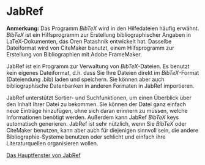 JabRef
======

**Anmerkung:** Das Programm *BibTeX* wird in den Hilfedateien häufig erwähnt. *BibTeX* ist ein Hilfsprogramm zur Erstellung bibliographischer Angaben in LaTeX-Dokumenten, das Oren Patashnik entwickelt hat. Dasselbe Dateiformat wird von CiteMaker benutzt, einem Hilfsprogramm zur Erstellung von Bibliographien mit Adobe FrameMaker.

JabRef ist ein Programm zur Verwaltung von *BibTeX*-Dateien. Es benutzt kein eigenes Dateiformat, d.h. dass Sie Ihre Dateien direkt im *BibTeX*-Format (Dateiendung .bib) laden und speichern. Sie können aber auch bibliographische Datenbanken in anderen Formaten in JabRef importieren.

JabRef unterstützt Sortier- und Suchfunktionen, um einen Überblick über den Inhalt Ihrer Datei zu bekommen. Sie können der Datei ganz einfach neue Einträge hinzufügen, ohne sich daran erinnern zu müssen, welche Informationen benötigt werden. Außerdem kann JabRef *BibTeX* keys automatisch generieren. JabRef ist sehr nützlich, wenn Sie *BibTeX* oder CiteMaker benutzen, kann aber auch für diejenigen sinnvoll sein, die andere Bibliographie-Systeme benutzen oder schlicht und einfach ihre Literaturquellen organisieren wollen.

[Das Hauptfenster von JabRef](BaseFrameHelp.html)

